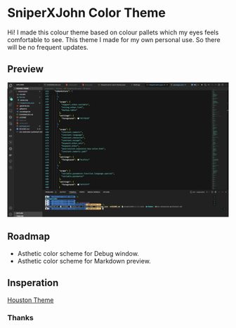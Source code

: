 # SniperXJohn Color Theme

Hi! I made this colour theme based on colour pallets which my eyes feels comfortable to see. This theme I made for my own personal use. So there will be no frequent updates.

## Preview

![Sample](assets/preview.png)

## Roadmap

- Asthetic color scheme for Debug window.
- Asthetic color scheme for Markdown preview.

## Insperation

[Houston Theme](https://github.com/withastro/houston-vscode.git)

### Thanks
